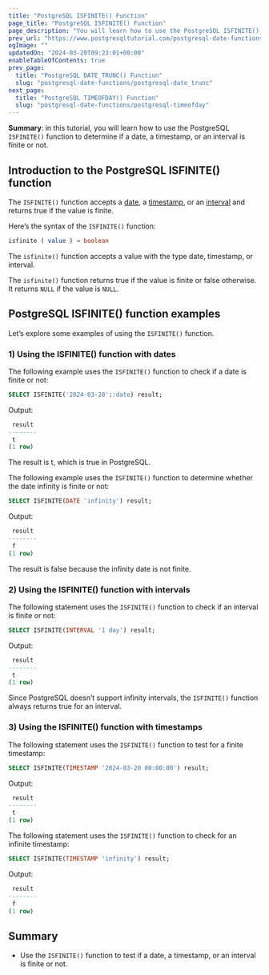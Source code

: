 ```yaml
---
title: "PostgreSQL ISFINITE() Function"
page_title: "PostgreSQL ISFINITE() Function"
page_description: "You will learn how to use the PostgreSQL ISFINITE() function to determine if a date, a timestamp, or an interval is finite or not."
prev_url: "https://www.postgresqltutorial.com/postgresql-date-functions/postgresql-isfinite/"
ogImage: ""
updatedOn: "2024-03-20T09:23:01+00:00"
enableTableOfContents: true
prev_page: 
  title: "PostgreSQL DATE_TRUNC() Function"
  slug: "postgresql-date-functions/postgresql-date_trunc"
next_page: 
  title: "PostgreSQL TIMEOFDAY() Function"
  slug: "postgresql-date-functions/postgresql-timeofday"
---
```





**Summary**: in this tutorial, you will learn how to use the PostgreSQL `ISFINITE()` function to determine if a date, a timestamp, or an interval is finite or not.


## Introduction to the PostgreSQL ISFINITE() function

The `ISFINITE()` function accepts a [date](../postgresql-tutorial/postgresql-date), a [timestamp](../postgresql-tutorial/postgresql-timestamp), or an [interval](../postgresql-tutorial/postgresql-interval) and returns true if the value is finite.

Here’s the syntax of the `ISFINITE()` function:


```sql
isfinite ( value ) → boolean
```
The `isfinite()` function accepts a value with the type date, timestamp, or interval.

The `isfinite()` function returns true if the value is finite or false otherwise. It returns `NULL` if the value is `NULL`.


## PostgreSQL ISFINITE() function examples

Let’s explore some examples of using the `ISFINITE()` function.


### 1\) Using the ISFINITE() function with dates

The following example uses the `ISFINITE()` function to check if a date is finite or not:


```sql
SELECT ISFINITE('2024-03-20'::date) result;
```
Output:


```sql
 result
--------
 t
(1 row)
```
The result is t, which is true in PostgreSQL.

The following example uses the `ISFINITE()` function to determine whether the date infinity is finite or not:


```sql
SELECT ISFINITE(DATE 'infinity') result;
```
Output:


```sql
 result
--------
 f
(1 row)
```
The result is false because the infinity date is not finite.


### 2\) Using the ISFINITE() function with intervals

The following statement uses the `ISFINITE()` function to check if an interval is finite or not:


```sql
SELECT ISFINITE(INTERVAL '1 day') result;
```
Output:


```sql
 result
--------
 t
(1 row)
```
Since PostgreSQL doesn’t support infinity intervals, the `ISFINITE()` function always returns true for an interval.


### 3\) Using the ISFINITE() function with timestamps

The following statement uses the `ISFINITE()` function to test for a finite timestamp:


```sql
SELECT ISFINITE(TIMESTAMP '2024-03-20 00:00:00') result;
```
Output:


```sql
 result
--------
 t
(1 row)
```
The following statement uses the `ISFINITE()` function to check for an infinite timestamp:


```sql
SELECT ISFINITE(TIMESTAMP 'infinity') result;
```
Output:


```sql
 result
--------
 f
(1 row)
```

## Summary

* Use the `ISFINITE()` function to test if a date, a timestamp, or an interval is finite or not.

